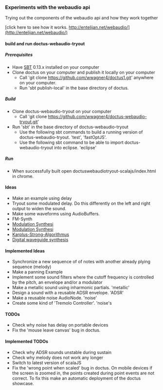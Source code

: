 ### Experiments with the webaudio api

Trying out the components of the webaudio api and how they work together

[click here to see how it works. http://entelijan.net/webaudio/](http://entelijan.net/webaudio/)

#### build and run doctus-webaudio-tryout

##### Prerequisites
* Have [SBT](http://www.scala-sbt.org/) 0.13.x installed on your computer
* Clone doctus on your computer and publish it locally on your computer
  * Call 'git clone https://github.com/wwagner4/doctus1.git' anywhere on your computer.
  * Run 'sbt publish-local' in the base directory of doctus.

##### Build
* Clone doctus-webaudio-tryout on your computer
  * Call 'git clone https://github.com/wwagner4/doctus-webaudio-tryout.git'
* Run 'sbt' in the base directory of doctus-webaudio-tryout
  * Use the following sbt commands to build a running version of doctus-webaudio-tryout. 'test', 'fastOptJS'.
  * Use the following sbt command to be able to import doctus-webaudio-tryout into eclipse. 'eclipse'

##### Run
* When successfully built open doctuswebaudiotryout-scalajs/index.html in chrome.


#### Ideas
* Make an example using delay
* Tryout some modulated delay. Do this differently on the left and right output to widen the sound.
* Make some waveforms using AudioBuffers.
* FM-Synth
* [Modulation Synthesi](https://en.wikibooks.org/wiki/Sound_Synthesis_Theory/Modulation_Synthesis)
* [Modulation Synthesi](https://en.wikibooks.org/wiki/Sound_Synthesis_Theory/Modulation_Synthesis)
* [Karplus-Strong-Algorithmus](https://de.wikipedia.org/wiki/Karplus-Strong-Algorithmus)
* [Digital waveguide synthesis](https://en.wikipedia.org/wiki/Digital_waveguide_synthesis)


#### Implemented Ideas
* Synchronize a new sequence of of notes with another already plying sequence (melody)
* Make a panning Example
* Implement some sound filters where the cutoff frequency is controlled by the pitch, an envelope and/or a modulator
* Make a metallic sound using inharmonic partials. 'metallic'
* Design a sound with a reusable ADSR envelope. 'ADSR'
* Make a reusable noise AudioNode. 'noise'
* Create some kind of 'Tremolo Controller'. 'noise's

#### TODOs
* Check why noise has delay on portable devices
* Fix the 'mouse leave canvas' bug in doctus.

#### Implemented TODOs
* Check why ADSR sounds unstable during sustain
* Check why melody does not work any longer
* Switch to latest version of scalaJS
* Fix the 'wrong point when scaled' bug in doctus. On mobile devices if the screen is zoomed in, the points
created during point events are not correct. To fix this make an automatic deployment of the doctus showcase.
